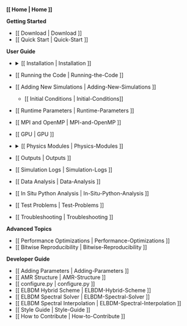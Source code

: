 **[[ Home | Home ]]**

**Getting Started**
* [[ Download | Download ]]
* [[ Quick Start | Quick-Start ]]

**User Guide**
* <details>
  <summary>[[ Installation | Installation ]]</summary>

  * [[ Machine Configuration File | Installation:-Machine-Configuration-File ]]
  * [[ External Libraries | Installation:-External-Libraries ]]
  * [[ Option List | Installation:-Option-List ]]
  </details>
* [[ Running the Code | Running-the-Code ]]
* [[ Adding New Simulations | Adding-New-Simulations ]]
   * [[ Initial Conditions | Initial-Conditions]]
* [[ Runtime Parameters | Runtime-Parameters ]]
* [[ MPI and OpenMP | MPI-and-OpenMP ]]
* [[ GPU | GPU ]]
* <details>
  <summary>[[ Physics Modules | Physics-Modules ]]</summary>

  * [[ Chemistry and Radiation | Chemistry-and-Radiation ]]
  * [[ Equation of State | Equation-of-State ]]
  * [[ Feedback | Feedback ]]
  * [[ Gravity | Gravity ]]
  * [[ Hydro | Hydro ]]
  * [[ Particles | Particles ]]
  * [[ Star Formation | Star-Formation ]]
  </details>
* [[ Outputs | Outputs ]]
* [[ Simulation Logs | Simulation-Logs ]]
* [[ Data Analysis | Data-Analysis ]]
* [[ In Situ Python Analysis | In-Situ-Python-Analysis ]]
* [[ Test Problems | Test-Problems ]]
* [[ Troubleshooting | Troubleshooting ]]

**Advanced Topics**
* [[ Performance Optimizations | Performance-Optimizations ]]
* [[ Bitwise Reproducibility | Bitwise-Reproducibility ]]

**Developer Guide**
* [[ Adding Parameters | Adding-Parameters ]]
* [[ AMR Structure | AMR-Structure ]]
* [[ configure.py | configure.py ]]
* [[ ELBDM Hybrid Scheme | ELBDM-Hybrid-Scheme ]]
* [[ ELBDM Spectral Solver | ELBDM-Spectral-Solver ]]
* [[ ELBDM Spectral Interpolation | ELBDM-Spectral-Interpolation ]]
* [[ Style Guide | Style-Guide ]]
* [[ How to Contribute | How-to-Contribute ]]
